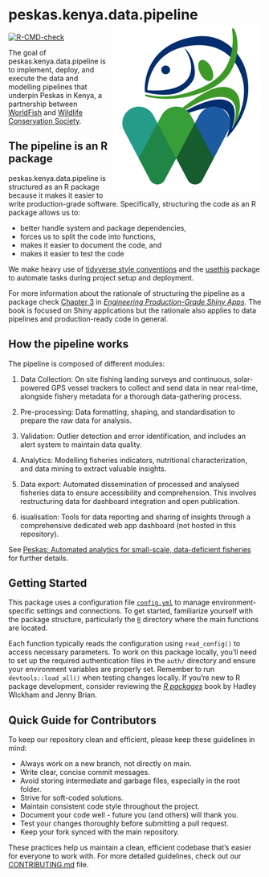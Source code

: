 
<!-- README.md is generated from README.Rmd. Please edit that file -->

# peskas.kenya.data.pipeline <img src="man/figures/logo.png" align="right" />

<!-- badges: start -->

[![R-CMD-check](https://github.com/WorldFishCenter/peskas.kenya.data.pipeline/actions/workflows/R-CMD-check.yaml/badge.svg)](https://github.com/WorldFishCenter/peskas.kenya.data.pipeline/actions/workflows/R-CMD-check.yaml)
<!-- badges: end -->

The goal of peskas.kenya.data.pipeline is to implement, deploy, and
execute the data and modelling pipelines that underpin Peskas in Kenya,
a partnership between [WorldFish](https://worldfishcenter.org/) and
[Wildlife Conservation Society](https://www.wcs.org/).

## The pipeline is an R package

peskas.kenya.data.pipeline is structured as an R package because it
makes it easier to write production-grade software. Specifically,
structuring the code as an R package allows us to:

- better handle system and package dependencies,
- forces us to split the code into functions,
- makes it easier to document the code, and
- makes it easier to test the code

We make heavy use of [tidyverse style
conventions](https://engineering-shiny.org) and the
[usethis](https://usethis.r-lib.org) package to automate tasks during
project setup and deployment.

For more information about the rationale of structuring the pipeline as
a package check [Chapter
3](https://engineering-shiny.org/structuring-project.html#structuring-your-app_)
in [*Engineering Production-Grade Shiny
Apps*](https://engineering-shiny.org). The book is focused on Shiny
applications but the rationale also applies to data pipelines and
production-ready code in general.

## How the pipeline works

The pipeline is composed of different modules:

1.  Data Collection: On site fishing landing surveys and continuous,
    solar-powered GPS vessel trackers to collect and send data in near
    real-time, alongside fishery metadata for a thorough data-gathering
    process.

2.  Pre-processing: Data formatting, shaping, and standardisation to
    prepare the raw data for analysis.

3.  Validation: Outlier detection and error identification, and includes
    an alert system to maintain data quality.

4.  Analytics: Modelling fisheries indicators, nutritional
    characterization, and data mining to extract valuable insights.

5.  Data export: Automated dissemination of processed and analysed
    fisheries data to ensure accessibility and comprehension. This
    involves restructuring data for dashboard integration and open
    publication.

6.  isualisation: Tools for data reporting and sharing of insights
    through a comprehensive dedicated web app dashboard (not hosted in
    this repository).

See [Peskas: Automated analytics for small-scale, data-deficient
fisheries](https://www.researchsquare.com/article/rs-4386336/v1) for
further details.

## Getting Started

This package uses a configuration file [`config.yml`](inst/config.yml)
to manage environment-specific settings and connections. To get started,
familiarize yourself with the package structure, particularly the
[`R`](R) directory where the main functions are located.

Each function typically reads the configuration using `read_config()` to
access necessary parameters. To work on this package locally, you’ll
need to set up the required authentication files in the `auth/`
directory and ensure your environment variables are properly set.
Remember to run `devtools::load_all()` when testing changes locally. If
you’re new to R package development, consider reviewing the [*R
packages*](https://r-pkgs.org) book by Hadley Wickham and Jenny Brian.

## Quick Guide for Contributors

To keep our repository clean and efficient, please keep these guidelines
in mind:

- Always work on a new branch, not directly on main.
- Write clear, concise commit messages.
- Avoid storing intermediate and garbage files, especially in the root
  folder.
- Strive for soft-coded solutions.
- Maintain consistent code style throughout the project.
- Document your code well - future you (and others) will thank you.
- Test your changes thoroughly before submitting a pull request.
- Keep your fork synced with the main repository.

These practices help us maintain a clean, efficient codebase that’s
easier for everyone to work with. For more detailed guidelines, check
out our [CONTRIBUTING.md](.github/CONTRIBUTING.md) file.
